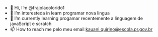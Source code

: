 - 👋 Hi, I’m @frajolacolorido1
- 👀 I’m interesteda in learn programar nova lingua
- 🌱 I’m currently learning  progamar recentemente a linguagem de javaScript e scratch
- 📫 How to reach me pelo meu email:kauani.quirino@escola.pr.gov.br

<!---
frajolacolorido1/frajolacolorido1 is a ✨ special ✨ repository because its `README.md` (this file) appears on your GitHub profile.
You can click the Preview link to take a look at your changes.
--->
